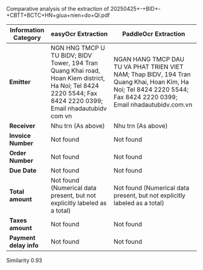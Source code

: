 Comparative analysis of the extraction of 20250425+-+BID+-+CBTT+BCTC+HN+giua+nien+do+QI.pdf

| Information Category | easyOcr Extraction                                                                                                                                                                                          | PaddleOcr Extraction                                                                                                                                                                                   |
|-----------------------|--------------------------------------------------------------------------------------------------------------------------------------------------------------------------------------------------------------------|---------------------------------------------------------------------------------------------------------------------------------------------------------------------------------------------------|
| **Emitter**           | NGN HNG TMCP U TU BIDV; BIDV Tower, 194 Tran Quang Khai road, Hoan Kiem district, Ha Noi; Tel 8424 2220 5544; Fax 8424 2220 0399; Email nhadautubidv com vn                        | NGAN HANG TMCP DAU TU VA PHAT TRIEN VIET NAM; Thap BIDV, 194 Tran Quang Khai, Hoan Kim, Ha Noi; Tel 8424 2220 5544; Fax 8424 2220 0399; Email nhadautubidv.com.vn |
| **Receiver**         | Nhu trn (As above)                                                                                                                                                                                          | Nhu trn (As above)                                                                                                                                                                                         |
| **Invoice Number**    | Not found                                                                                                                                                                                              | Not found                                                                                                                                                                                            |
| **Order Number**      | Not found                                                                                                                                                                                              | Not found                                                                                                                                                                                            |
| **Due Date**          | Not found                                                                                                                                                                                              | Not found                                                                                                                                                                                            |
| **Total amount**      | Not found (Numerical data present, but not explicitly labeled as a total)                                                                                                                                   | Not found (Numerical data present, but not explicitly labeled as a total)                                                                                                                                 |
| **Taxes amount**      | Not found                                                                                                                                                                                              | Not found                                                                                                                                                                                            |
| **Payment delay info** | Not found                                                                                                                                                                                              | Not found                                                                                                                                                                                            |


Similarity
0.93